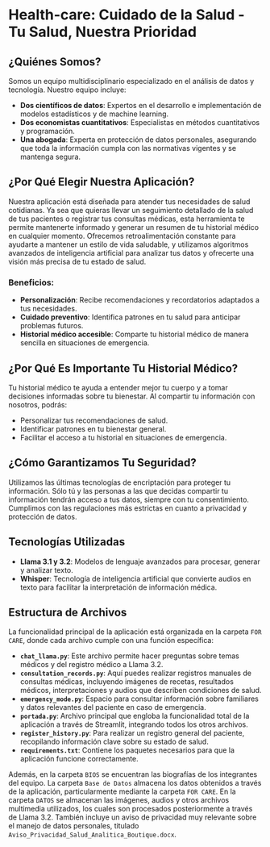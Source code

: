 # Health-care: Cuidado de la Salud - Tu Salud, Nuestra Prioridad

## ¿Quiénes Somos?
Somos un equipo multidisciplinario especializado en el análisis de datos y tecnología. Nuestro equipo incluye:
- **Dos científicos de datos**: Expertos en el desarrollo e implementación de modelos estadísticos y de machine learning.
- **Dos economistas cuantitativos**: Especialistas en métodos cuantitativos y programación.
- **Una abogada**: Experta en protección de datos personales, asegurando que toda la información cumpla con las normativas vigentes y se mantenga segura.

## ¿Por Qué Elegir Nuestra Aplicación?
Nuestra aplicación está diseñada para atender tus necesidades de salud cotidianas. Ya sea que quieras llevar un seguimiento detallado de la salud de tus pacientes o registrar tus consultas médicas, esta herramienta te permite mantenerte informado y generar un resumen de tu historial médico en cualquier momento. Ofrecemos retroalimentación constante para ayudarte a mantener un estilo de vida saludable, y utilizamos algoritmos avanzados de inteligencia artificial para analizar tus datos y ofrecerte una visión más precisa de tu estado de salud.

### Beneficios:
- **Personalización**: Recibe recomendaciones y recordatorios adaptados a tus necesidades.
- **Cuidado preventivo**: Identifica patrones en tu salud para anticipar problemas futuros.
- **Historial médico accesible**: Comparte tu historial médico de manera sencilla en situaciones de emergencia.

## ¿Por Qué Es Importante Tu Historial Médico?
Tu historial médico te ayuda a entender mejor tu cuerpo y a tomar decisiones informadas sobre tu bienestar. Al compartir tu información con nosotros, podrás:
- Personalizar tus recomendaciones de salud.
- Identificar patrones en tu bienestar general.
- Facilitar el acceso a tu historial en situaciones de emergencia.

## ¿Cómo Garantizamos Tu Seguridad?
Utilizamos las últimas tecnologías de encriptación para proteger tu información. Sólo tú y las personas a las que decidas compartir tu información tendrán acceso a tus datos, siempre con tu consentimiento. Cumplimos con las regulaciones más estrictas en cuanto a privacidad y protección de datos.

## Tecnologías Utilizadas
- **Llama 3.1 y 3.2**: Modelos de lenguaje avanzados para procesar, generar y analizar texto.
- **Whisper**: Tecnología de inteligencia artificial que convierte audios en texto para facilitar la interpretación de información médica.

## Estructura de Archivos

La funcionalidad principal de la aplicación está organizada en la carpeta `FOR CARE`, donde cada archivo cumple con una función específica:

- **`chat_llama.py`**: Este archivo permite hacer preguntas sobre temas médicos y del registro médico a Llama 3.2. 
- **`consultation_records.py`**: Aquí puedes realizar registros manuales de consultas médicas, incluyendo imágenes de recetas, resultados médicos, interpretaciones y audios que describen condiciones de salud.
- **`emergency_mode.py`**: Espacio para consultar información sobre familiares y datos relevantes del paciente en caso de emergencia.
- **`portada.py`**: Archivo principal que engloba la funcionalidad total de la aplicación a través de Streamlit, integrando todos los otros archivos.
- **`register_history.py`**: Para realizar un registro general del paciente, recopilando información clave sobre su estado de salud.
- **`requirements.txt`**: Contiene los paquetes necesarios para que la aplicación funcione correctamente.

Además, en la carpeta `BIOS` se encuentran las biografías de los integrantes del equipo. La carpeta `Base de Datos` almacena los datos obtenidos a través de la aplicación, particularmente mediante la carpeta `FOR CARE`. En la carpeta `DATOS` se almacenan las imágenes, audios y otros archivos multimedia utilizados, los cuales son procesados posteriormente a través de Llama 3.2. También incluye un aviso de privacidad muy relevante sobre el manejo de datos personales, titulado `Aviso_Privacidad_Salud_Analitica_Boutique.docx`.

